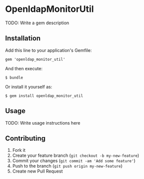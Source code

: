 # OpenldapMonitorUtil

TODO: Write a gem description

## Installation

Add this line to your application's Gemfile:

    gem 'openldap_monitor_util'

And then execute:

    $ bundle

Or install it yourself as:

    $ gem install openldap_monitor_util

## Usage

TODO: Write usage instructions here

## Contributing

1. Fork it
2. Create your feature branch (`git checkout -b my-new-feature`)
3. Commit your changes (`git commit -am 'Add some feature'`)
4. Push to the branch (`git push origin my-new-feature`)
5. Create new Pull Request

